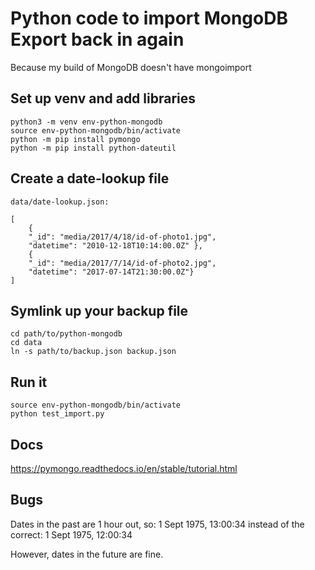 # Python code to import MongoDB Export back in again

Because my build of MongoDB doesn't have mongoimport

## Set up venv and add libraries

```
python3 -m venv env-python-mongodb
source env-python-mongodb/bin/activate
python -m pip install pymongo
python -m pip install python-dateutil
```

## Create a date-lookup file

```
data/date-lookup.json:

[
    {
	"_id": "media/2017/4/18/id-of-photo1.jpg",
	"datetime": "2010-12-18T10:14:00.0Z" },
    {
	"_id": "media/2017/7/14/id-of-photo2.jpg",
	"datetime": "2017-07-14T21:30:00.0Z"}
]
```

## Symlink up your backup file

```
cd path/to/python-mongodb
cd data
ln -s path/to/backup.json backup.json
```

## Run it

```
source env-python-mongodb/bin/activate
python test_import.py
```

## Docs

https://pymongo.readthedocs.io/en/stable/tutorial.html

## Bugs

Dates in the past are 1 hour out, so:
  1 Sept 1975, 13:00:34
instead of the correct:
  1 Sept 1975, 12:00:34

However, dates in the future are fine.
  